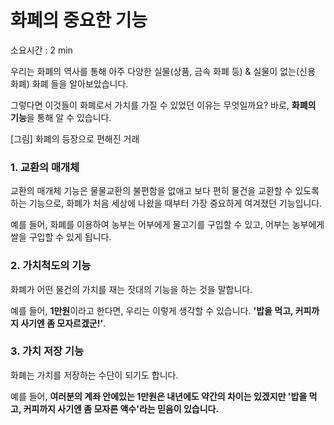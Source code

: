 # 화폐의 중요한 기능

소요시간 : 2 min

우리는 화폐의 역사를 통해 아주 다양한 실물(상품, 금속 화폐 등) & 실물이 없는(신용 화폐) 화폐 들을 알아보았습니다.

그렇다면 이것들이 화폐로서 가치를 가질 수 있었던 이유는 무엇일까요? 바로, **화폐의 기능**을 통해 알 수 있습니다.



[그림] 화폐의 등장으로 편해진 거래

### 1. 교환의 매개체

교환의 매개체 기능은 물물교환의 불편함을 없애고 보다 편히 물건을 교환할 수 있도록하는 기능으로, 화폐가 처음 세상에 나왔을 때부터 가장 중요하게 여겨졌던 기능입니다.

예를 들어, 화폐를 이용하여 농부는 어부에게 물고기를 구입할 수 있고, 어부는 농부에게 쌀을 구입할 수 있게 됩니다.

### 2. 가치척도의 기능

화폐가 어떤 물건의 가치를 재는 잣대의 기능을 하는 것을 말합니다.

예를 들어, **1만원**이라고 한다면, 우리는 이렇게 생각할 수 있습니다. **'밥을 먹고, 커피까지 사기엔 좀 모자르겠군!'**.

### 3. 가치 저장 기능

화폐는 가치를 저장하는 수단이 되기도 합니다.

예를 들어, **여러분의 계좌 안에있는 1만원은 내년에도 약간의 차이는 있겠지만 '밥을 먹고, 커피까지 사기엔 좀 모자른 액수'라는 믿음이 있습니다.**